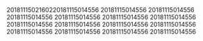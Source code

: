 2018111502160220181115014556
20181115014556
20181115014556
20181115014556
20181115014556
20181115014556
20181115014556
20181115014556
20181115014556
20181115014556
20181115014556
20181115014556
20181115014556
20181115014556
20181115014556
